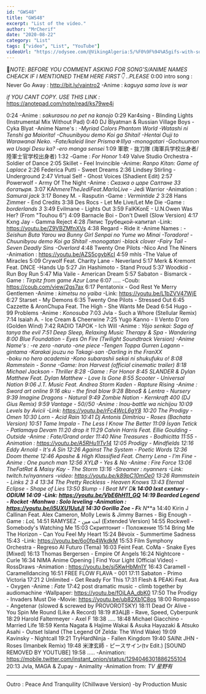 ```yaml
---
id: "GWS48"
title: "GWS48"
excerpt: "List of the video."
author: "MrCherif"
date: "2020-08-22"
category: "List"
tags: ["video", "List", "YouTube"]
videoUrl: "https://odysee.com/@VikingAlgeria:5/%F0%9F%94%A5gifs-with-sound-coub-mix-!-48-%E2%9A%A1%EF%B8%8F:9"
---
```

📌*NOTE*:
*BEFORE YOU COMMENT ASKING FOR SONG'S/ANIME NAMES CHEACK IF I MENTIONED THEM HERE FIRST👇 ..PLEASE*
0:00 intro song : Never Go Away :
http://bit.ly/vaintro2
-Anime : *kaguya sama love is war*

*if YOU CANT COPY. USE THIS LINK :*
https://anotepad.com/note/read/ks79we4i

0:24
-Anime : *sakurasou no pet na kanojo*
0:29 Kar4sing - Blinding Lights (Instrumental Mix Without Pad)
0:40 DJ Blyatman & Russian Village Boys - Cyka Blyat
-Anime Name's : *-Myriad Colors Phantom World
-Watashi ni Tenshi ga Maiorita!
-Chuunibyou demo Koi ga Shitai!
-Hentai Ouji to Warawanai Neko.
-Fate/kaleid liner Prisma☆Illya
-monogatari 
-Gochuumon wa Usagi Desu ka?
-ero manga sensei*
1:09 軍歌 - 抜刀隊 (海軍兵学校出身者/陸軍士官学校出身者)
1:32
-Game : *For Honor*
1:49 Valve Studio Orchestra - Soldier of Dance
2:05 Skillet - Feel Invincible
-Anime: *Ranpo Kitan: Game of Laplace*
2:26 Federica Putti - Sweet Dreams
2:36 Lindsey Stirling - Underground
2:47 Virtual Self - Ghost Voices (Shadient Edit)
2:57 Powerwolf - Army Of The Night
-Anime : *Сказка о царе Салтане 33 богатыря.*
3:07 KA$hmere The Jedi Feat. Marlo Live$ - Jedi Warrior
-Animation : *Samurai jack*
3:17 Boney M. - Rasputin
-Game : *Vermintide 2*
3:28 Hans Zimmer - End Credits
3:38 Des Rocs - Let Me Live/Let Me Die
-Game : *borderlands 3*
3:49 Evilmane - Lights Out
3:59 FalKKonE - U.N.Owen Was Her? (From "Touhou 6")
4:09 Barnacle Boi - Don't Dwell (Slow Version)
4:17 Kxng Jay - Gamma Reject
4:28 Ляпис Трубецкой-капитал
-Link: https://youtu.be/Z9VBZMfnXVs 
4:38 Regard - Ride it
-Anime Names : *-Seishun Buta Yarou wa Bunny Girl Senpai no Yume wo Minai
-Toradora!
-Chuunibyou demo Koi ga Shitai!
-monogatari 
-black clover
-Fairy Tail
-Seven Deadly Sins
-Overlord*
4:48 Twenty One Pilots -Nico And The Niners
-Animation : https://youtu.be/AZS5cgybKcI
4:59 mhls -The Value of Miracles
5:09 Crywolf Feat. Charity Lane - Neverland
5:17 Merk & Kremont Feat. DNCE -Hands Up
5:27 Jin Hashimoto - Stand Proud
5:37 Woodkid - Run Boy Run
5:47 Mia Vaile - American Dream
5:57 Sabaton - Bismarck
-Game : *Tirpitz from game Azur Lane*
6:07 .....
-Coub: https://coub.com/view/2gs7ax
6:17 Pentatonix - God Rest Ye Merry Gentlemen
-Anime : *kimetsu no yaiba*
-Link: https://youtu.be/L1bZVV47WjE
6:27 Starset - My Demons
6:35 Twenty One Pilots - Stressed Out
6:45 Cazzette & AronChupa Feat. The High - She Wants Me Dead
6:54 Hugo - 99 Problems
-Anime : *Konosuba*
7:03 Jvla - Such a Whore (Stellular Remix)
7:14 Isaiah A. - Ice Cream & Cheerwine
7:25 Yugo Kanno - Il Vento D'oro (Golden Wind)
7:42 RADIO TAPOK - Ich Will
-Anime : *Yõjo senkai: Saga of tanya the evil
7:51 Deep Sleep, Relaxing Music Therapy & Spa - Wandering
8:00 Blue Foundation - Eyes On Fire (Twilight Soundtrack Version)
-Anime Name's : *-re zero
-naruto
-one piece
-Tengen Toppa Gurren Lagann
-gintama
-Karakai jouzu no Takagi-san
-Darling in the FranXX    
-boku no hero academia 
-Kono subarashii sekai ni shukufuku o!*
8:08 Rammstein - Sonne
-Game: *Iron Harvest (official cinematic trailer)*
8:18 Michael Jackson - Thriller
8:28 
-Game : *For Honor*
8:45 SLANDER & Dylan Matthew Feat. Dylan Matthew - Love Is Gone
8:55 Scooter - Universal Nation
9:06 J.T. Music Feat. Andrea Storm Kaden - Rapture Rising
-Anime : *Sword art online*
9:16 aku - the final blow
9:28 Bbno$ & Lentra - Nursery
9:39 Imagine Dragons - Natural
9:49 Zombie Nation - Kernkraft 400 (DJ Gius Remix)
9:59 Vantage - 50//50
-Anime : *Inou-battle wa nichijou*
10:09 Levels by Avicii
-Link: https://youtu.be/rFc4WcL6gY8
10:20 The Prodigy - Omen
10:30 Lorn - Acid Rain
10:41 Dj Antonis Dimitriou - Roses (Bachata Version)
10:51 Tame Impala - The Less I Know The Better
11:09 İsyan Tetick - Patlamaya Devam
11:20 drop it
11:29 Calvin Harris Feat. Ellie Goulding - Outside
-Anime : *Fate/Grand order*
11:40 Nine Treasures - Bodhicitta
11:55 
-Animation : *https://youtu.be/A5RHu1lTv14*
12:05 Prodigy - Mindfields
12:16 Eddy Arnold - It's A Sin
12:26 Against The System - Poetic Words
12:36 Doom theme
12:46 Apashe & High Klassified Feat. Cherry Lena - I'm Fine
-Anime : *One punch man*
12:56 XYLØ - Yes & No
-Anime : *Fire Force*
13:06 TheFatRat & Maisy Kay - The Storm
13:16
-Streamer : *nyanners*
-Link: twitch.tv/nyanners
-video: https://youtu.be/k89pC10mOe0
13:26 Rammstein - Links 2 3 4
13:34 The Pretty Reckless - Heaven Knows
13:43 Eternal Eclipse - Shape of Lies
13:50 $lump - I Beat MY D**k
14:00 lxst cxntury - ODIUM
14:09 
-Link: https://youtu.be/VbE6hH11_GQ
14:19 Bearded Legend - Rocket
-Manhwa : *Solo leveling*
-Animation : https://youtu.be/i5UXU1UutJI
14:30 Gorilla Zoe - F**k N***a
14:40 Kirin J Callinan Feat. Alex Cameron, Molly Lewis & Jimmy Barnes - Big Enough
-Game : *LoL*
14:51 RAMYSEZ - انت مين (Extended Version)
14:55 Rockwell - Somebody's Watching Me
15:03 Скриптонит - Положение
15:14 Bring Me The Horizon - Can You Feel My Heart
15:24 Bèvoix - Summertime Sadness
15:43 
-Link: https://youtu.be/6o0fp4WkdkM
15:53 Film Symphony Orchestra - Regreso Al Futuro (Tema)
16:03 Feint Feat. CoMa - Snake Eyes [Mixed]
16:13 Thomas Bergersen - Empire Of Angels
16:24 Nightcore - Curle
16:34 NIMA Anime Opening | Find Your Light (Official Video) - RossDraws
-Animation : https://youtu.be/si5KwHbMn1Y
16:43 Caramell - Caramelldancing
16:51 FREE FLOW FLAVA - 001
17:11 Sabaton - Primo Victoria
17:21 2 Unlimited - Get Ready For This
17:31 Flesh & PEAKi Feat. Ava - Oxygen
-Anime : *Fate*
17:42 post dramatic music - climb together by audiomachine
-Wallpaper: https://youtu.be/fOjLAA_dbK0
17:50 The Prodigy - Invaders Must Die
-Movie: https://youtu.be/ub82Xb1C8os
18:00 Rompasso - Angetenar (slowed & screwed by PROVOROTSKY)
18:11 Dead Or Alive - You Spin Me Round (Like A Record)
18:19 #ЗАЦВ - Rave, Speed, Cyberpunk
18:29 Harold Faltermeyer - Axel F
18:38 .....
18:48 Michael Giacchino - Married Life
18:59 Kenta Nagata & Hajime Wakai & Asuka Hayazaki & Atsuko Asahi - Outset Island (The Legend Of Zelda: The Wind Wake)
19:09 Kavinsky - Nightcall
19:21 TryHardNinja - Fallen Kingdom
19:40 SAINt JHN - Roses (Imanbek Remix)
19:48 米津玄師 - ピースサイン(tv Edit.)
[SOUND REMOVED BY YOUTUBE]
19:58 .....
-Animation: https://mobile.twitter.com/instant_onion/status/1294046301886255104
20:13 Jvla, MAGA & Zupay - Animality 
-Animation from: *TV 星野有*

----
Outro : Peace And Tranquility (Chillwave Version) -by Production Music
